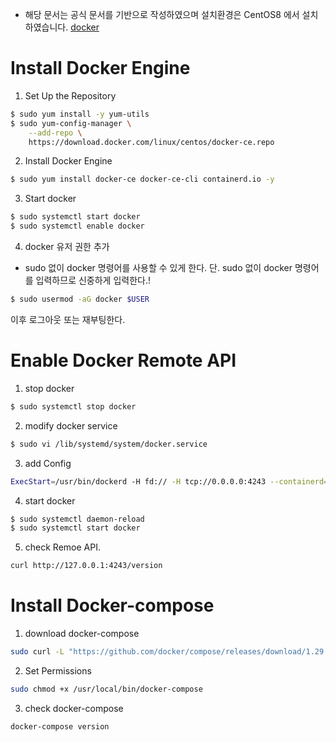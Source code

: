 * 해당 문서는 공식 문서를 기반으로 작성하였으며 설치환경은 CentOS8 에서 설치 하였습니다. [docker](https://docs.docker.com/engine/install/)

# Install Docker Engine

1. Set Up the Repository 

```bash
$ sudo yum install -y yum-utils
$ sudo yum-config-manager \
    --add-repo \
    https://download.docker.com/linux/centos/docker-ce.repo
```

2. Install Docker Engine

```bash
$ sudo yum install docker-ce docker-ce-cli containerd.io -y
```

3. Start docker

```bash
$ sudo systemctl start docker
$ sudo systemctl enable docker
```

4. docker 유저 권한 추가
- sudo 없이 docker 명령어를 사용할 수 있게 한다. 
단. sudo 없이 docker 명령어를 입력하므로 신중하게 입력한다.!

```bash
$ sudo usermod -aG docker $USER
```
이후 로그아웃 또는 재부팅한다.

# Enable Docker Remote API

1. stop docker

```bash
$ sudo systemctl stop docker
```

2. modify docker service

```bash
$ sudo vi /lib/systemd/system/docker.service
```

3. add Config

```bash
ExecStart=/usr/bin/dockerd -H fd:// -H tcp://0.0.0.0:4243 --containerd=/run/containerd/containerd.sock
```

4. start docker

```bash
$ sudo systemctl daemon-reload
$ sudo systemctl start docker
```

5. check Remoe API.

```bash
curl http://127.0.0.1:4243/version
```

# Install Docker-compose

1. download docker-compose

```bash
sudo curl -L "https://github.com/docker/compose/releases/download/1.29.2/docker-compose-$(uname -s)-$(uname -m)" -o /usr/local/bin/docker-compose
```

2. Set Permissions

```bash
sudo chmod +x /usr/local/bin/docker-compose
```

3. check docker-compose

```bash
docker-compose version
```
